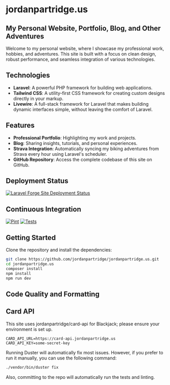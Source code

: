# jordanpartridge.us
## My Personal Website, Portfolio, Blog, and Other Adventures

Welcome to my personal website, where I showcase my professional work, hobbies, and adventures. This site is built with a focus on clean design, robust performance, and seamless integration of various technologies.

## Technologies
- **Laravel**: A powerful PHP framework for building web applications.
- **Tailwind CSS**: A utility-first CSS framework for creating custom designs directly in your markup.
- **Livewire**: A full-stack framework for Laravel that makes building dynamic interfaces simple, without leaving the comfort of Laravel.

## Features
- **Professional Portfolio**: Highlighting my work and projects.
- **Blog**: Sharing insights, tutorials, and personal experiences.
- **Strava Integration**: Automatically syncing my biking adventures from Strava every hour using Laravel's scheduler.
- **GitHub Repository**: Access the complete codebase of this site on GitHub.

## Deployment Status
[![Laravel Forge Site Deployment Status](https://img.shields.io/endpoint?url=https%3A%2F%2Fforge.laravel.com%2Fsite-badges%2F1fcb3f58-585a-453a-8a5c-d4af80bf60f0%3Fdate%3D1%26commit%3D1&style=plastic)](https://forge.laravel.com/servers/820904/sites/2398933)

## Continuous Integration
[![Pint](https://github.com/jordanpartridge/jordanpartridge.us/actions/workflows/Pint.yml/badge.svg?branch=master)](https://github.com/jordanpartridge/jordanpartridge.us/actions/workflows/Pint.yml)
[![Tests](https://github.com/jordanpartridge/jordanpartridge.us/actions/workflows/Tests.yml/badge.svg)](https://github.com/jordanpartridge/jordanpartridge.us/actions/workflows/Tests.yml)

## Getting Started
Clone the repository and install the dependencies:

```bash
git clone https://github.com/jordanpartridge/jordanpartridge.us.git
cd jordanpartridge.us
composer install
npm install
npm run dev
```

## Code Quality and Formatting

## Card API

This site uses jordanpartridge/card-api for Blackjack; please ensure your environment is set up.

```dotenv
CARD_API_URL=https://card-api.jordanpartridge.us
CARD_API_KEY=some-secret-key
```

Running Duster will automatically fix most issues. However, if you prefer to run it manually, you can use the following command:

```bash
./vendor/bin/duster fix
```

Also, committing to the repo will automatically run the tests and linting.
